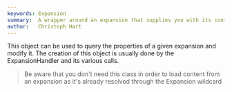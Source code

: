 ```yaml
---
keywords: Expansion
summary:  A wrapper around an expansion that supplies you with its content.
author:   Christoph Hart
---
```


This object can be used to query the properties of a given expansion and modify it. The creation of this object is usually done by the ExpansionHandler and its various calls.

> Be aware that you don't need this class in order to load content from an expansion as it's already resolved through the Expansion wildcard